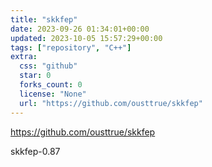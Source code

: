 ```yaml
---
title: "skkfep"
date: 2023-09-26 01:34:01+00:00
updated: 2023-10-05 15:57:29+00:00
tags: ["repository", "C++"]
extra:
  css: "github"
  star: 0
  forks_count: 0
  license: "None"
  url: "https://github.com/ousttrue/skkfep"
---
```


<https://github.com/ousttrue/skkfep>

skkfep-0.87
